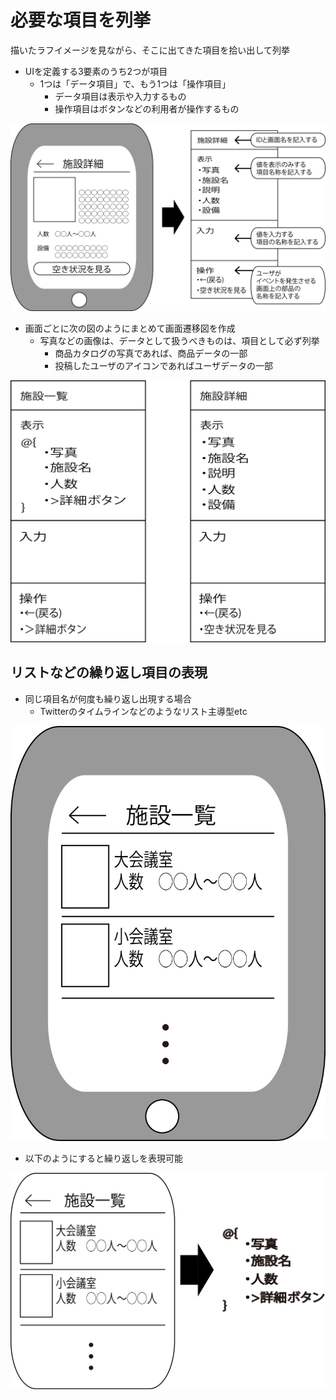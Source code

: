 # 必要な項目を列挙

描いたラフイメージを見ながら、そこに出てきた項目を拾い出して列挙

* UIを定義する3要素のうち2つが項目
    * 1つは「データ項目」で、もう1つは「操作項目」
        * データ項目は表示や入力するもの
        * 操作項目はボタンなどの利用者が操作するもの

![ui_03](image/ui_03.png)

* 画面ごとに次の図のようにまとめて画面遷移図を作成
    * 写真などの画像は、データとして扱うべきものは、項目として必ず列挙
        * 商品カタログの写真であれば、商品データの一部
        * 投稿したユーザのアイコンであればユーザデータの一部

![ui_04](image/ui_04.png)

## リストなどの繰り返し項目の表現

* 同じ項目名が何度も繰り返し出現する場合
    * Twitterのタイムラインなどのようなリスト主導型etc

![ui_05](image/ui_05.png)

* 以下のようにすると繰り返しを表現可能

![ui_06](image/ui_06.png)